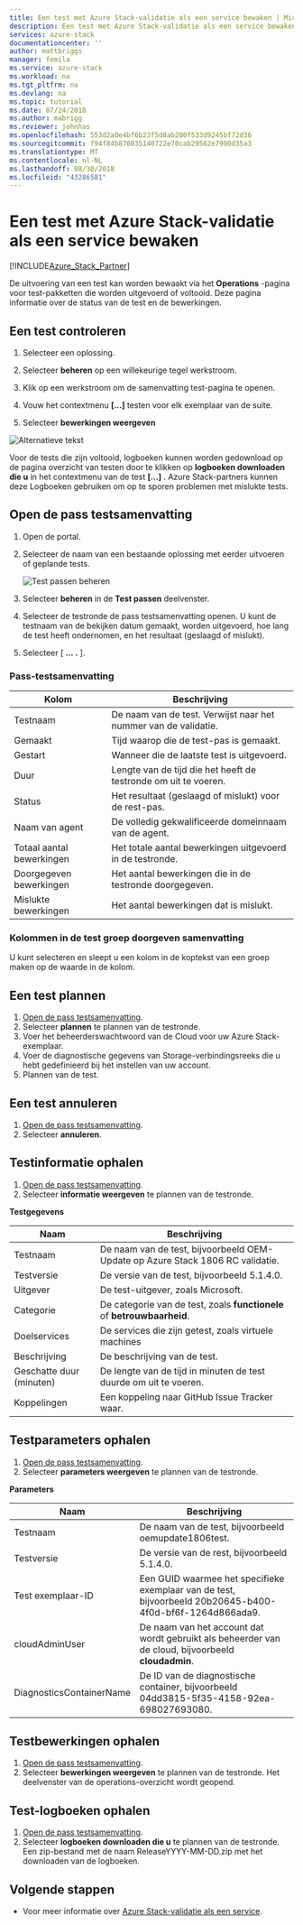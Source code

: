 ```yaml
---
title: Een test met Azure Stack-validatie als een service bewaken | Microsoft Docs
description: Een test met Azure Stack-validatie als een service bewaken.
services: azure-stack
documentationcenter: ''
author: mattbriggs
manager: femila
ms.service: azure-stack
ms.workload: na
ms.tgt_pltfrm: na
ms.devlang: na
ms.topic: tutorial
ms.date: 07/24/2018
ms.author: mabrigg
ms.reviewer: johnhas
ms.openlocfilehash: 553d2a0e4bf6b23f5d8ab200f533d9245bf72d36
ms.sourcegitcommit: f94f84b870035140722e70cab29562e7990d35a3
ms.translationtype: MT
ms.contentlocale: nl-NL
ms.lasthandoff: 08/30/2018
ms.locfileid: "43286581"
---
```

# <a name="monitor-a-test-with-azure-stack-validation-as-a-service"></a>Een test met Azure Stack-validatie als een service bewaken

[!INCLUDE[Azure_Stack_Partner](./includes/azure-stack-partner-appliesto.md)]

De uitvoering van een test kan worden bewaakt via het **Operations** -pagina voor test-pakketten die worden uitgevoerd of voltooid. Deze pagina informatie over de status van de test en de bewerkingen.

## <a name="monitor-a-test"></a>Een test controleren

1. Selecteer een oplossing.

2. Selecteer **beheren** op een willekeurige tegel werkstroom.

3. Klik op een werkstroom om de samenvatting test-pagina te openen.

4. Vouw het contextmenu **[...]**  testen voor elk exemplaar van de suite.

5. Selecteer **bewerkingen weergeven**

![Alternatieve tekst](media\image4.png)

Voor de tests die zijn voltooid, logboeken kunnen worden gedownload op de pagina overzicht van testen door te klikken op **logboeken downloaden die u** in het contextmenu van de test **[...]** . Azure Stack-partners kunnen deze Logboeken gebruiken om op te sporen problemen met mislukte tests.

## <a name="open-the-test-pass-summary"></a>Open de pass testsamenvatting

1. Open de portal. 
2. Selecteer de naam van een bestaande oplossing met eerder uitvoeren of geplande tests.

    ![Test passen beheren](media/managetestpasses.png)

3. Selecteer **beheren** in de **Test passen** deelvenster.
4. Selecteer de testronde de pass testsamenvatting openen. U kunt de testnaam van de bekijken datum gemaakt, worden uitgevoerd, hoe lang de test heeft ondernomen, en het resultaat (geslaagd of mislukt).
5. Selecteer [ **...  .** ].

### <a name="test-pass-summary"></a>Pass-testsamenvatting

| Kolom | Beschrijving |
| --- | --- |
| Testnaam | De naam van de test. Verwijst naar het nummer van de validatie. |
| Gemaakt | Tijd waarop die de test-pas is gemaakt. |
| Gestart | Wanneer die de laatste test is uitgevoerd. |
| Duur | Lengte van de tijd die het heeft de testronde om uit te voeren. |
| Status | Het resultaat (geslaagd of mislukt) voor de rest-pas. |
| Naam van agent | De volledig gekwalificeerde domeinnaam van de agent. |
| Totaal aantal bewerkingen | Het totale aantal bewerkingen uitgevoerd in de testronde. |
| Doorgegeven bewerkingen | Het aantal bewerkingen die in de testronde doorgegeven. |
|  Mislukte bewerkingen | Het aantal bewerkingen dat is mislukt. |

### <a name="group-columns-in-the-test-pass-summary"></a>Kolommen in de test groep doorgeven samenvatting

U kunt selecteren en sleept u een kolom in de koptekst van een groep maken op de waarde in de kolom.

## <a name="reschedule-a-test"></a>Een test plannen

1. [Open de pass testsamenvatting](#open-the-test-pass-summary).
2. Selecteer **plannen** te plannen van de testronde.
3. Voer het beheerderswachtwoord van de Cloud voor uw Azure Stack-exemplaar.
4. Voer de diagnostische gegevens van Storage-verbindingsreeks die u hebt gedefinieerd bij het instellen van uw account.
5. Plannen van de test.

## <a name="cancel-a-test"></a>Een test annuleren

1. [Open de pass testsamenvatting](#open-the-test-pass-summary).
2. Selecteer **annuleren**.

## <a name="get-test-information"></a>Testinformatie ophalen

1. [Open de pass testsamenvatting](#open-the-test-pass-summary).
2. Selecteer **informatie weergeven** te plannen van de testronde.

**Testgegevens**

| Naam | Beschrijving |
| -- | -- |
| Testnaam | De naam van de test, bijvoorbeeld OEM-Update op Azure Stack 1806 RC validatie. |
| Testversie | De versie van de test, bijvoorbeeld 5.1.4.0. |
| Uitgever | De test-uitgever, zoals Microsoft. |
| Categorie | De categorie van de test, zoals **functionele** of **betrouwbaarheid**. |
| Doelservices | De services die zijn getest, zoals virtuele machines |
| Beschrijving | De beschrijving van de test. |
| Geschatte duur (minuten) | De lengte van de tijd in minuten de test duurde om uit te voeren. |
| Koppelingen | Een koppeling naar GitHub Issue Tracker waar. |

## <a name="get-test-parameters"></a>Testparameters ophalen

1. [Open de pass testsamenvatting](#open-the-test-pass-summary).
2. Selecteer **parameters weergeven** te plannen van de testronde.

**Parameters**

| Naam | Beschrijving |
| -- | -- |
| Testnaam | De naam van de test, bijvoorbeeld oemupdate1806test. |
| Testversie | De versie van de rest, bijvoorbeeld 5.1.4.0. |
| Test exemplaar-ID | Een GUID waarmee het specifieke exemplaar van de test, bijvoorbeeld 20b20645-b400-4f0d-bf6f-1264d866ada9. |
| cloudAdminUser | De naam van het account dat wordt gebruikt als beheerder van de cloud, bijvoorbeeld **cloudadmin**. |
| DiagnosticsContainerName | De ID van de diagnostische container, bijvoorbeeld 04dd3815-5f35-4158-92ea-698027693080. |

## <a name="get-test-operations"></a>Testbewerkingen ophalen

1. [Open de pass testsamenvatting](#open-the-test-pass-summary).
2. Selecteer **bewerkingen weergeven** te plannen van de testronde. Het deelvenster van de operations-overzicht wordt geopend.

## <a name="get-test-logs"></a>Test-logboeken ophalen

1. [Open de pass testsamenvatting](#open-the-test-pass-summary).
2. Selecteer **logboeken downloaden die u** te plannen van de testronde.  
    Een zip-bestand met de naam ReleaseYYYY-MM-DD.zip met het downloaden van de logboeken.

## <a name="next-steps"></a>Volgende stappen

- Voor meer informatie over [Azure Stack-validatie als een service](https://docs.microsoft.com/azure/azure-stack/partner).
